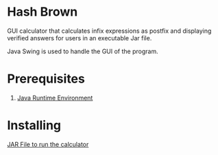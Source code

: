 # Hash Brown
GUI calculator that calculates infix expressions as postfix and 
displaying verified answers for users in an executable Jar file.

Java Swing is used to handle the GUI of the program.

# Prerequisites
1) [Java Runtime Environment](https://www.java.com/en/download/ "Java Runtime Environment")

# Installing
[JAR File to run the calculator](https://github.com/Hienr/HashBrown/raw/master/Hash%20Brown.jar "JAR Download Link")
